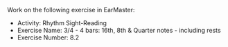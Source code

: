 Work on the following exercise in EarMaster:
- Activity: Rhythm Sight-Reading
- Exercise Name: 3/4 - 4 bars: 16th, 8th & Quarter notes - including rests
- Exercise Number: 8.2
